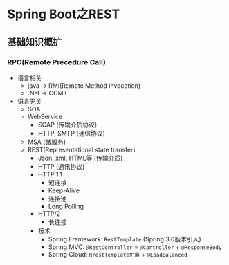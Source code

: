 # Spring Boot之REST

## 基础知识概扩

### RPC(Remote Precedure Call)

* 语言相关
  * java -> RMI(Remote Method invocation)
  * .Net -> COM+
* 语言无关
  * SOA
  * WebService
    * SOAP (传输介质协议)
    * HTTP, SMTP (通信协议)
  * MSA (微服务)
  * REST(Representational state transfer)
    * Json, xml, HTML等 (传输介质)
    * HTTP (通讯协议)
    * HTTP 1.1
      * 短连接
      * Keep-Alive
      * 连接池
      * Long Polling
    * HTTP/2
      * 长连接
    * 技术
      * Spring Framework: `RestTemplate` (Spring 3.0版本引入)
      * Spring MVC: `@RestController` = `@Controller` + `@ResponseBody`
      * Spring Cloud: `RrestTemplate扩展` + `@LoadBalanced`